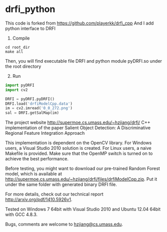 drfi_python
========
This code is forked from https://github.com/playerkk/drfi_cpp
And I add python interface to DRFI

1. Compile
```
cd root_dir
make all
```

Then, you will find executable file DRFI and python module pyDRFI.so under the root directory

2. Run
```python
import pyDRFI
import cv2

DRFI = pyDRFI.pyDRFI()
DRFI.load('drfiModelCpp.data')
im = cv2.imread('0_0_272.png')
sal = DRFI.getSalMap(im)
```

The project website http://supermoe.cs.umass.edu/~hzjiang/drfi/
C++ implementation of the paper Salient Object Detection: A Discriminative Regional Feature Integration Approach

This implementation is dependent on the OpenCV library. For Windows users, a Visual Studio 2010 solution is created. For Linux users, a naive Makefile is provided. Make sure that the OpenMP switch is turned on to achieve the best performance.

Before testing, you might want to download our pre-trained Random Forest model, which is available at http://supermoe.cs.umass.edu/~hzjiang/drfi/files/drfiModelCpp.zip. Put it under the same folder with generated binary DRFI file.

For more details, check out our technical report http://arxiv.org/pdf/1410.5926v1.

Tested on Windows 7 64bit with Visual Studio 2010 and Ubuntu 12.04 64bit with GCC 4.8.3.

Bugs, comments are welcome to hzjiang@cs.umass.edu.
